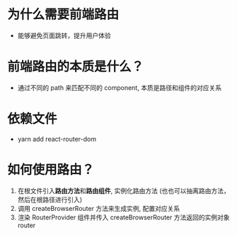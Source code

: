# 为什么需要前端路由
* 能够避免页面跳转，提升用户体验

# 前端路由的本质是什么？
* 通过不同的 path 来匹配不同的 component, 本质是路径和组件的对应关系

# 依赖文件
* yarn add react-router-dom

# 如何使用路由？
1. 在根文件引入**路由方法**和**路由组件**, 实例化路由方法 (也也可以抽离路由方法，然后在根路径进行引入)
2. 调用 createBrowserRouter   方法来生成实例, 配置对应关系
3. 渲染 RouterProvider 组件并传入 createBrowserRouter 方法返回的实例对象 router